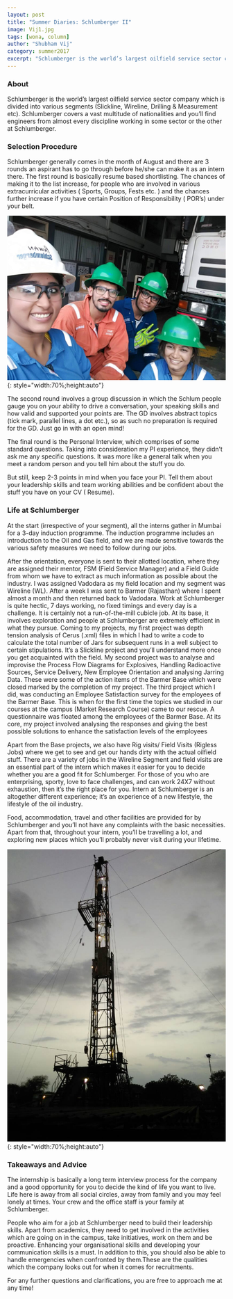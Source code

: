 ```yaml
---
layout: post
title: "Summer Diaries: Schlumberger II"
image: Vij1.jpg
tags: [wona, column]
author: "Shubham Vij"
category: summer2017 
excerpt: "Schlumberger is the world’s largest oilfield service sector company which is divided into various segments (Slickline, Wireline, Drilling & Measurement etc)."
---
```


### About 

Schlumberger is the world’s largest oilfield service sector company which is divided into various segments (Slickline, Wireline, Drilling & Measurement etc). Schlumberger covers a vast multitude of nationalities and you’ll find engineers from almost every discipline working in some sector or the other at  Schlumberger. 

### Selection Procedure 

Schlumberger generally comes in the month of August and there are 3 rounds an aspirant has to go through before he/she can make it as an intern there. The first round is basically resume based shortlisting. The chances of making it to the list increase, for people who are involved in various extracurricular activities ( Sports, Groups, Fests etc. ) and the chances further increase if you have certain  Position of Responsibility ( POR’s) under your belt. 

![pic2](/images/posts/Vij2.jpg){: style="width:70%;height:auto"}

The second round involves a group discussion in which the Schlum people gauge you on your ability to drive a conversation, your speaking skills and how valid and supported your points are. The GD involves abstract topics (tick mark, parallel lines, a dot etc.), so as such no preparation is required for the GD. Just go in with an open mind!

The final round is the Personal Interview, which comprises of some standard questions. Taking into consideration my PI experience, they didn’t ask me any specific questions. It was more like a general talk when you meet a random person and you tell him about the stuff you do. 

But still, keep 2-3 points in mind when you face your PI. Tell them about your leadership skills and team working abilities and be confident about the stuff you have on your CV ( Resume). 

### Life at Schlumberger 

At the start (irrespective of your segment), all the interns gather in Mumbai for a 3-day induction programme. The induction programme includes an introduction to the Oil and Gas field, and we are made sensitive towards the various safety measures we need to follow during our jobs. 

After the orientation, everyone is sent to their allotted location, where they are assigned their mentor, FSM (Field Service Manager) and a Field Guide from whom we have to extract as much information as possible about the industry. I was assigned Vadodara as my field location and my segment was Wireline (WL). After a week I was sent to Barmer (Rajasthan) where I spent almost a month and then returned back to Vadodara.
Work at Schlumberger is quite hectic, 7 days working, no fixed timings and every day is a challenge. It is certainly not a run-of-the-mill cubicle job. At its base, it involves exploration and people at Schlumberger are extremely efficient in what they pursue. 
Coming to my projects, my first project was depth tension analysis of Cerus (.xml) files in which I had to write a code to calculate the total number of Jars for subsequent runs in a well subject to certain stipulations. It’s a Slickline project and you’ll understand more once you get acquainted with the field.
My second project was to analyse and improvise the Process Flow Diagrams for Explosives, Handling Radioactive Sources, Service Delivery, New Employee Orientation and analysing Jarring Data. These were some of the action items of the Barmer Base which were closed marked by the completion of my project. 
The third project which I did, was conducting an Employee Satisfaction survey for the employees of the Barmer Base. This is when for the first time the topics we studied in our courses at the campus (Market Research Course) came to our rescue. A questionnaire was floated among the employees of the Barmer Base. At its core, my project involved analysing the responses and giving the best possible solutions to enhance the satisfaction levels of the employees  

Apart from the Base projects, we also have Rig visits/ Field Visits (Rigless Jobs) where we get to see and get our hands dirty with the actual oilfield stuff. There are a variety of jobs in the Wireline Segment and field visits are an essential part of the intern which makes it easier for you to decide whether you are a good fit for Schlumberger. For those of you who are enterprising, sporty, love to face challenges, and can work 24X7 without exhaustion, then it’s the right place for you. Intern at Schlumberger is an altogether different experience; it’s an experience of a new lifestyle, the lifestyle of the oil industry.

Food, accommodation, travel and other facilities are provided for by Schlumberger and you’ll not have any complaints with the basic necessities. Apart from that, throughout your intern, you’ll be travelling a lot, and exploring new places which you’ll probably never visit during your lifetime.

![pic3](/images/posts/Vij3.jpg){: style="width:70%;height:auto"}

### Takeaways and Advice

The internship is basically a long term interview process for the company and a good opportunity for you to decide the kind of life you want to live. Life here is away from all social circles, away from family and you may feel lonely at times. Your crew and the office staff is your family at Schlumberger. 

People who aim for a job at Schlumberger need to build their leadership skills. Apart from academics, they need to get involved in the activities which are going on in the campus, take initiatives, work on them and be proactive. Enhancing your organisational skills and developing your communication skills is a must. In addition to this, you should also be able to handle emergencies when confronted by them.These are the qualities which the company looks out for when it comes for recruitments. 

For any further questions and clarifications, you are free to approach me at any time!
